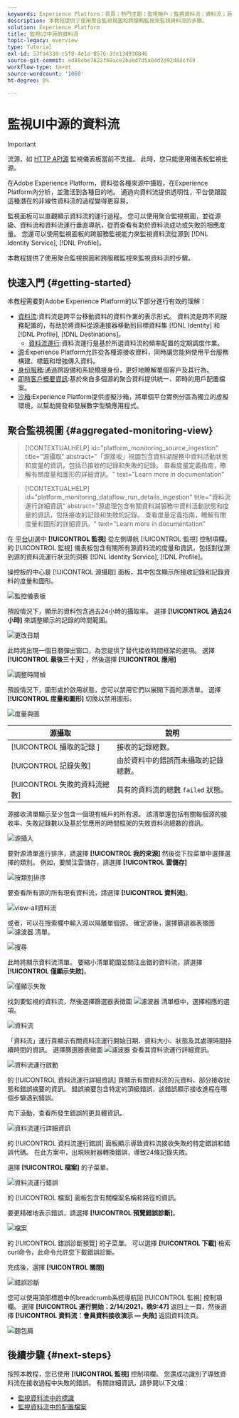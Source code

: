 ```yaml
---
keywords: Experience Platform；首頁；熱門主題；監視帳戶；監視資料流；資料流；源
description: 本教程提供了使用聚合監視視圖和跨服務監視來監視資料流的步驟。
solution: Experience Platform
title: 監視UI中源的資料流
topic-legacy: overview
type: Tutorial
exl-id: 53fa4338-c5f8-4e1a-8576-3fe13d930846
source-git-commit: ed88ebe7822f60ace2babd7d5a04d2d92d83cf49
workflow-type: tm+mt
source-wordcount: '1069'
ht-degree: 0%

---
```


# 監視UI中源的資料流

>[!IMPORTANT]
>
>流源，如 [HTTP API源](../../sources/connectors/streaming/http.md) 監視儀表板當前不支援。 此時，您只能使用儀表板監視批源。

在Adobe Experience Platform，資料從各種來源中攝取，在Experience Platform內分析，並激活到各種目的地。 通過向資料流提供透明性，平台使跟蹤這種潛在的非線性資料流的過程變得更容易。

監視面板可以直觀顯示資料流的運行過程。 您可以使用聚合監視視圖，並從源級、資料流和資料流運行垂直導航，從而查看有助於資料流成功或失敗的相應度量。 您還可以使用監視面板的跨服務監視能力來監視資料流從源到 [!DNL Identity Service], [!DNL Profile]。

本教程提供了使用聚合監視視圖和跨服務監視來監視資料流的步驟。

## 快速入門 {#getting-started}

本教程需要對Adobe Experience Platform的以下部分進行有效的理解：

* [資料流](../home.md):資料流是跨平台移動資料的資料作業的表示形式。 資料流是跨不同服務配置的，有助於將資料從源連接器移動到目標資料集 [!DNL Identity] 和 [!DNL Profile], [!DNL Destinations]。
   * [資料流運行](../../sources/notifications.md):資料流運行是基於所選資料流的頻率配置的定期調度作業。
* [源](../../sources/home.md):Experience Platform允許從各種源接收資料，同時讓您能夠使用平台服務構建、標籤和增強傳入資料。
* [身份服務](../../identity-service/home.md):通過跨設備和系統橋接身份，更好地瞭解單個客戶及其行為。
* [即時客戶概要資訊](../../profile/home.md):基於來自多個源的聚合資料提供統一、即時的用戶配置檔案。
* [沙箱](../../sandboxes/home.md):Experience Platform提供虛擬沙箱，將單個平台實例分區為獨立的虛擬環境，以幫助開發和發展數字型驗應用程式。

## 聚合監視視圖 {#aggregated-monitoring-view}

>[!CONTEXTUALHELP]
>id="platform_monitoring_source_ingestion"
>title="源攝取"
>abstract="「源接收」視圖包含資料湖服務中資料活動狀態和度量的資訊，包括已接收的記錄和失敗的記錄。 查看度量定義指南，瞭解有關度量和圖形的詳細資訊。"
>text="Learn more in documentation"

>[!CONTEXTUALHELP]
>id="platform_monitoring_dataflow_run_details_ingestion"
>title="資料流運行詳細資訊"
>abstract="源處理包含有關資料湖服務中資料活動狀態和度量的資訊，包括接收的記錄和失敗的記錄。 查看度量定義指南，瞭解有關度量和圖形的詳細資訊。"
>text="Learn more in documentation"

在 [平台UI](https://platform.adobe.com)選中 **[!UICONTROL 監視]** 從左側導航 [!UICONTROL 監視] 控制項欄。 的 [!UICONTROL 監視] 儀表板包含有關所有源資料流的度量和資訊，包括對從源到源的資料流運行狀況的洞察 [!DNL Identity Service], [!DNL Profile]。

操控板的中心是 [!UICONTROL 源攝取] 面板，其中包含顯示所接收記錄和記錄資料的度量和圖形。

![監控儀表板](../assets/ui/monitor-sources/monitoring-dashboard.png)

預設情況下，顯示的資料包含過去24小時的攝取率。 選擇 **[!UICONTROL 過去24小時]** 來調整顯示的記錄的時間範圍。

![更改日期](../assets/ui/monitor-sources/change-date.png)

此時將出現一個日曆彈出窗口，為您提供了替代接收時間框架的選項。 選擇 **[!UICONTROL 最後三十天]** ，然後選擇 **[!UICONTROL 應用]**

![調整時間幀](../assets/ui/monitor-sources/adjust-timeframe.png)

預設情況下，圖形處於啟用狀態，您可以禁用它們以展開下面的源清單。 選擇 **[!UICONTROL 度量和圖形]** 切換以禁用圖形。

![度量與圖](../assets/ui/monitor-sources/metrics-graphs.png)

| 源攝取 | 說明 |
| ---------------- | ----------- |
| [!UICONTROL 攝取的記錄 ] | 接收的記錄總數。 |
| [!UICONTROL 記錄失敗] | 由於資料中的錯誤而未攝取的記錄總數。 |
| [!UICONTROL 失敗的資料流總數] | 具有的資料流的總數 `failed` 狀態。 |

源接收清單顯示至少包含一個現有帳戶的所有源。 該清單還包括有關每個源的接收率、失敗記錄數以及基於您應用的時間框架的失敗資料流總數的資訊。

![源攝入](../assets/ui/monitor-sources/source-ingestion.png)

要對源清單進行排序，請選擇 **[!UICONTROL 我的來源]** 然後從下拉菜單中選擇選擇的類別。 例如，要關注雲儲存，請選擇  **[!UICONTROL 雲儲存]**

![按類別排序](../assets/ui/monitor-sources/sort-by-category.png)

要查看所有源的所有現有資料流，請選擇 **[!UICONTROL 資料流]**。

![view-all資料流](../assets/ui/monitor-sources/view-all-dataflows.png)

或者，可以在搜索欄中輸入源以隔離單個源。 確定源後，選擇篩選器表徵圖 ![濾波器](../assets/ui/monitor-sources/filter.png) 清單。

![搜尋](../assets/ui/monitor-sources/search.png)

此時將顯示資料流清單。 要縮小清單範圍並關注出錯的資料流，請選擇 **[!UICONTROL 僅顯示失敗]**。

![僅顯示失敗](../assets/ui/monitor-sources/show-failures-only.png)

找到要監視的資料流，然後選擇篩選器表徵圖 ![濾波器](../assets/ui/monitor-sources/filter.png) 清單框中，選擇相應的選項。

![資料流](../assets/ui/monitor-sources/dataflow.png)

「資料流」運行頁顯示有關資料流運行開始日期、資料大小、狀態及其處理時間持續時間的資訊。 選擇篩選器表徵圖 ![濾波器](../assets/ui/monitor-sources/filter.png) 查看其資料流運行詳細資訊。

![資料流運行啟動](../assets/ui/monitor-sources/dataflow-run-start.png)

的 [!UICONTROL 資料流運行詳細資訊] 頁顯示有關資料流的元資料、部分接收狀態和錯誤摘要的資訊。 錯誤摘要包含特定的頂級錯誤，該錯誤顯示接收進程在哪個步驟遇到錯誤。

向下滾動，查看所發生錯誤的更具體資訊。

![資料流運行詳細資訊](../assets/ui/monitor-sources/dataflow-run-details.png)

的 [!UICONTROL 資料流運行錯誤] 面板顯示導致資料流接收失敗的特定錯誤和錯誤代碼。 在此方案中，出現映射器轉換錯誤，導致24條記錄失敗。

選擇 **[!UICONTROL 檔案]** 的子菜單。

![資料流運行錯誤](../assets/ui/monitor-sources/dataflow-run-errors.png)

的 [!UICONTROL 檔案] 面板包含有關檔案名稱和路徑的資訊。

要更精確地表示錯誤，請選擇 **[!UICONTROL 預覽錯誤診斷]**。

![檔案](../assets/ui/monitor-sources/files.png)

的 [!UICONTROL 錯誤診斷預覽] 的子菜單。 可以選擇 **[!UICONTROL 下載]** 檢索curl命令，此命令允許您下載錯誤診斷。

完成後，選擇 **[!UICONTROL 關閉]**

![錯誤診斷](../assets/ui/monitor-sources/error-diagnostics.png)

您可以使用頂部標題中的breadcrumb系統導航回 [!UICONTROL 監視] 控制項欄。 選擇 **[!UICONTROL 運行開始：2/14/2021，晚9:47]** 返回上一頁，然後選擇 **[!UICONTROL 資料流：會員資料接收演示 — 失敗]** 返回資料流頁。

![麵包屑](../assets/ui/monitor-sources/breadcrumbs.png)

## 後續步驟 {#next-steps}

按照本教程，您已使用 **[!UICONTROL 監視]** 控制項欄。 您還成功識別了導致資料流在接收過程中失敗的錯誤。 有關詳細資訊，請參閱以下文檔：

* [監視資料流中的標識](./monitor-identities.md)
* [監視資料流中的配置檔案](./monitor-profiles.md)
